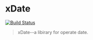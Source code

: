 # xDate
[![Build Status](https://travis-ci.org/ystarlongzi/xDate.svg?branch=master)](https://travis-ci.org/ystarlongzi/xDate)

> xDate--a libirary for operate date.

